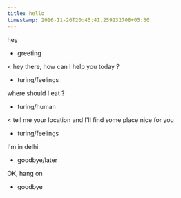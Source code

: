 ```yaml
---
title: hello
timestamp: 2016-11-26T20:45:41.259232708+05:30
---
```


hey
* greeting

< hey there, how can I help you today ?
* turing/feelings

where should I eat ?
* turing/human

< tell me your location and I'll find some place nice for you
* turing/feelings

I'm in delhi
* goodbye/later

OK, hang on
* goodbye
